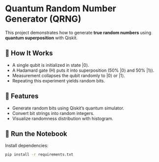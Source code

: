 # Quantum Random Number Generator (QRNG)

This project demonstrates how to generate **true random numbers** using **quantum superposition** with Qiskit.

## 🔹 How It Works
- A single qubit is initialized in state |0⟩.
- A Hadamard gate (H) puts it into superposition (50% |0⟩ and 50% |1⟩).
- Measurement collapses the qubit randomly to |0⟩ or |1⟩.
- Repeating this experiment yields random bits.

## 🔹 Features
- Generate random bits using Qiskit’s quantum simulator.
- Convert bit strings into random integers.
- Visualize randomness distribution with histogram.

## 🔹 Run the Notebook
Install dependencies:
```bash
pip install -r requirements.txt
